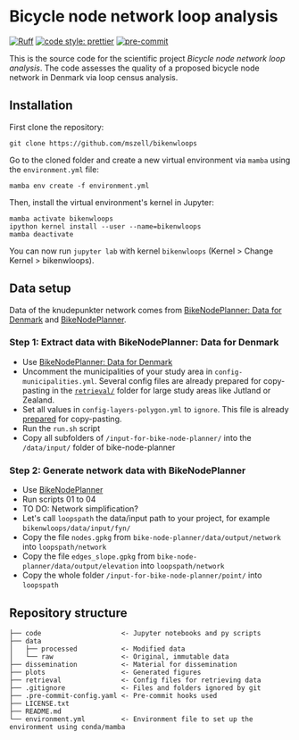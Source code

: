 # Bicycle node network loop analysis

[![Ruff](https://img.shields.io/endpoint?url=https://raw.githubusercontent.com/astral-sh/ruff/main/assets/badge/v2.json)](https://github.com/astral-sh/ruff)
[![code style: prettier](https://img.shields.io/badge/code_style-prettier-ff69b4.svg?style=flat-square)](https://github.com/prettier/prettier)
[![pre-commit](https://img.shields.io/badge/pre--commit-enabled-brightgreen?logo=pre-commit&logoColor=white)](https://github.com/pre-commit/pre-commit)

This is the source code for the scientific project _Bicycle node network loop analysis_. The code assesses the quality of a proposed bicycle node network in Denmark via loop census analysis.

## Installation

First clone the repository:

```
git clone https://github.com/mszell/bikenwloops
```

Go to the cloned folder and create a new virtual environment via `mamba` using the `environment.yml` file:

```
mamba env create -f environment.yml
```

Then, install the virtual environment's kernel in Jupyter:

```
mamba activate bikenwloops
ipython kernel install --user --name=bikenwloops
mamba deactivate
```

You can now run `jupyter lab` with kernel `bikenwloops` (Kernel > Change Kernel > bikenwloops).

## Data setup

Data of the knudepunkter network comes from [BikeNodePlanner: Data for Denmark](https://github.com/anastassiavybornova/bike-node-planner-data-denmark) and [BikeNodePlanner](https://github.com/anastassiavybornova/bike-node-planner).

### Step 1: Extract data with BikeNodePlanner: Data for Denmark

- Use [BikeNodePlanner: Data for Denmark](https://github.com/anastassiavybornova/bike-node-planner-data-denmark)
- Uncomment the municipalities of your study area in `config-municipalities.yml`. Several config files are already prepared for copy-pasting in the [`retrieval/`](retrieval/) folder for large study areas like Jutland or Zealand.
- Set all values in `config-layers-polygon.yml` to `ignore`. This file is already [prepared](retrieval/config-layers-polygon.yml) for copy-pasting.
- Run the `run.sh` script
- Copy all subfolders of `/input-for-bike-node-planner/` into the `/data/input/` folder of bike-node-planner

### Step 2: Generate network data with BikeNodePlanner

- Use [BikeNodePlanner](https://github.com/anastassiavybornova/bike-node-planner)
- Run scripts 01 to 04
- TO DO: Network simplification?
- Let's call `loopspath` the data/input path to your project, for example `bikenwloops/data/input/fyn/`
- Copy the file `nodes.gpkg` from `bike-node-planner/data/output/network` into `loopspath/network`
- Copy the file `edges_slope.gpkg` from `bike-node-planner/data/output/elevation` into `loopspath/network`
- Copy the whole folder `/input-for-bike-node-planner/point/` into `loopspath`

## Repository structure

```
├── code                    <- Jupyter notebooks and py scripts
├── data
│   ├── processed           <- Modified data
│   └── raw                 <- Original, immutable data
├── dissemination           <- Material for dissemination
├── plots                   <- Generated figures
├── retrieval               <- Config files for retrieving data
├── .gitignore              <- Files and folders ignored by git
├── .pre-commit-config.yaml <- Pre-commit hooks used
├── LICENSE.txt
├── README.md
└── environment.yml         <- Environment file to set up the environment using conda/mamba
```
